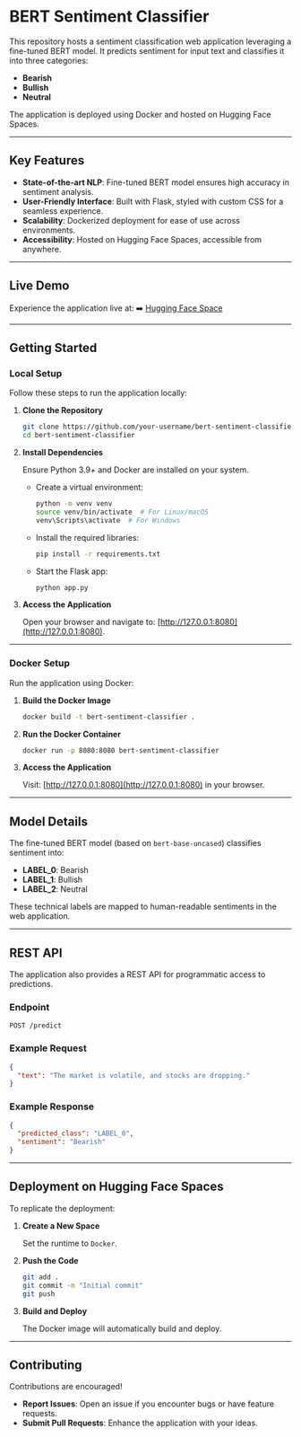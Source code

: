 # BERT Sentiment Classifier

This repository hosts a sentiment classification web application leveraging a fine-tuned BERT model. It predicts sentiment for input text and classifies it into three categories:

- **Bearish**
- **Bullish**
- **Neutral**

The application is deployed using Docker and hosted on Hugging Face Spaces.

---

## Key Features

- **State-of-the-art NLP**: Fine-tuned BERT model ensures high accuracy in sentiment analysis.
- **User-Friendly Interface**: Built with Flask, styled with custom CSS for a seamless experience.
- **Scalability**: Dockerized deployment for ease of use across environments.
- **Accessibility**: Hosted on Hugging Face Spaces, accessible from anywhere.

---

## Live Demo

Experience the application live at:
➡️ [Hugging Face Space](https://huggingface.co/spaces/Aditya-K-23/Twitter-Financial-Sentiment-Analyst)

---

## Getting Started

### Local Setup

Follow these steps to run the application locally:

1. **Clone the Repository**

   ```bash
   git clone https://github.com/your-username/bert-sentiment-classifier.git
   cd bert-sentiment-classifier
   ```

2. **Install Dependencies**

   Ensure Python 3.9+ and Docker are installed on your system.

   - Create a virtual environment:

     ```bash
     python -m venv venv
     source venv/bin/activate  # For Linux/macOS
     venv\Scripts\activate  # For Windows
     ```

   - Install the required libraries:

     ```bash
     pip install -r requirements.txt
     ```

   - Start the Flask app:

     ```bash
     python app.py
     ```

3. **Access the Application**

   Open your browser and navigate to: [http://127.0.0.1:8080](http://127.0.0.1:8080).

---

### Docker Setup

Run the application using Docker:

1. **Build the Docker Image**

   ```bash
   docker build -t bert-sentiment-classifier .
   ```

2. **Run the Docker Container**

   ```bash
   docker run -p 8080:8080 bert-sentiment-classifier
   ```

3. **Access the Application**

   Visit: [http://127.0.0.1:8080](http://127.0.0.1:8080) in your browser.

---

## Model Details

The fine-tuned BERT model (based on `bert-base-uncased`) classifies sentiment into:

- **LABEL_0**: Bearish
- **LABEL_1**: Bullish
- **LABEL_2**: Neutral

These technical labels are mapped to human-readable sentiments in the web application.

---

## REST API

The application also provides a REST API for programmatic access to predictions.

### Endpoint

```http
POST /predict
```

### Example Request

```json
{
  "text": "The market is volatile, and stocks are dropping."
}
```

### Example Response

```json
{
  "predicted_class": "LABEL_0",
  "sentiment": "Bearish"
}
```

---

## Deployment on Hugging Face Spaces

To replicate the deployment:

1. **Create a New Space**

   Set the runtime to `Docker`.

2. **Push the Code**

   ```bash
   git add .
   git commit -m "Initial commit"
   git push
   ```

3. **Build and Deploy**

   The Docker image will automatically build and deploy.

---

## Contributing

Contributions are encouraged!

- **Report Issues**: Open an issue if you encounter bugs or have feature requests.
- **Submit Pull Requests**: Enhance the application with your ideas.
